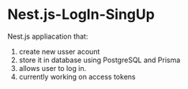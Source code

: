 # Nest.js-LogIn-SingUp
Nest.js appliacation that:
1. create new usser acount
2. store it in database using PostgreSQL and Prisma
3. allows user to log in.
4. currently working on access tokens
